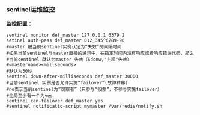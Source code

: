 ### sentinel运维监控

**监控配置：**

	sentinel monitor def_master 127.0.0.1 6379 2
	setinel auth-pass def_master 012_345^6789-90
	#master 被当前sentinel实例认定为“失效”的间隔时间
	#如果当前sentinel与master直接的通讯中，在指定时间内没有响应或者响应错误代码，那么
	#当前sentinel 就认为master 失效（Sdonw,"主观"失效）
	#<mastername><millseconds>
	#默认为30秒
	sentinel down-after-milliseconds def_master 30000
	#当前sentinel 实例是否允许实施“failover”(故障转移)
	#no表示当前sentinel为“观察者”（只参与“投票”，不参与实施failover）
	#全局至少有一个为yes
	sentinel can-failover def_master yes
	#sentinel notificatio-script mymaster /var/redis/notify.sh
	

